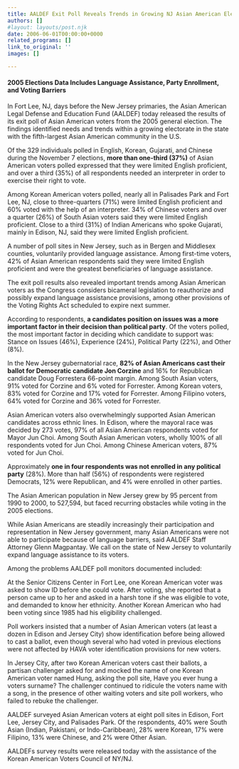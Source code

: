 ```yaml
---
title: AALDEF Exit Poll Reveals Trends in Growing NJ Asian American Electorate
authors: []
#layout: layouts/post.njk
date: 2006-06-01T00:00:00+0000
related_programs: []
link_to_original: ''
images: []

---
```

#### 2005 Elections Data Includes Language Assistance, Party Enrollment, and Voting Barriers

 

In Fort Lee, NJ, days before the New Jersey primaries, the Asian American Legal Defense and Education Fund (AALDEF) today released the results of its exit poll of Asian American voters from the 2005 general election. The findings identified needs and trends within a growing electorate in the state with the fifth-largest Asian American community in the U.S.

Of the 329 individuals polled in English, Korean, Gujarati, and Chinese during the November 7 elections, **more than one-third (37%)** of Asian American voters polled expressed that they were limited English proficient, and over a third (35%) of all respondents needed an interpreter in order to exercise their right to vote.

Among Korean American voters polled, nearly all in Palisades Park and Fort Lee, NJ, close to three-quarters (71%) were limited English proficient and 60% voted with the help of an interpreter. 34% of Chinese voters and over a quarter (26%) of South Asian voters said they were limited English proficient. Close to a third (31%) of Indian Americans who spoke Gujarati, mainly in Edison, NJ, said they were limited English proficient.

A number of poll sites in New Jersey, such as in Bergen and Middlesex counties, voluntarily provided language assistance. Among first-time voters, 42% of Asian American respondents said they were limited English proficient and were the greatest beneficiaries of language assistance.

The exit poll results also revealed important trends among Asian American voters as the Congress considers bicameral legislation to reauthorize and possibly expand language assistance provisions, among other provisions of the Voting Rights Act scheduled to expire next summer.

According to respondents, **a candidates position on issues was a more important factor in their decision than political party**. Of the voters polled, the most important factor in deciding which candidate to support was: Stance on Issues (46%), Experience (24%), Political Party (22%), and Other (8%).

In the New Jersey gubernatorial race, **82% of Asian Americans cast their ballot for Democratic candidate Jon Corzine** and 16% for Republican candidate Doug Forrestera 66-point margin. Among South Asian voters, 91% voted for Corzine and 6% voted for Forrester. Among Korean voters, 83% voted for Corzine and 17% voted for Forrester. Among Filipino voters, 64% voted for Corzine and 36% voted for Forrester.

Asian American voters also overwhelmingly supported Asian American candidates across ethnic lines. In Edison, where the mayoral race was decided by 273 votes, 97% of all Asian American respondents voted for Mayor Jun Choi. Among South Asian American voters, wholly 100% of all respondents voted for Jun Choi. Among Chinese American voters, 87% voted for Jun Choi.

Approximately **one in four respondents was not enrolled in any political party** (28%). More than half (56%) of respondents were registered Democrats, 12% were Republican, and 4% were enrolled in other parties.

The Asian American population in New Jersey grew by 95 percent from 1990 to 2000, to 527,594, but faced recurring obstacles while voting in the 2005 elections.

While Asian Americans are steadily increasingly their participation and representation in New Jersey government, many Asian Americans were not able to participate because of language barriers, said AALDEF Staff Attorney Glenn Magpantay. We call on the state of New Jersey to voluntarily expand language assistance to its voters.

Among the problems AALDEF poll monitors documented included:

At the Senior Citizens Center in Fort Lee, one Korean American voter was asked to show ID before she could vote. After voting, she reported that a person came up to her and asked in a harsh tone if she was eligible to vote, and demanded to know her ethnicity. Another Korean American who had been voting since 1985 had his eligibility challenged.

Poll workers insisted that a number of Asian American voters (at least a dozen in Edison and Jersey City) show identification before being allowed to cast a ballot, even though several who had voted in previous elections were not affected by HAVA voter identification provisions for new voters.

In Jersey City, after two Korean American voters cast their ballots, a partisan challenger asked for and mocked the name of one Korean American voter named Hung, asking the poll site, Have you ever hung a voters surname? The challenger continued to ridicule the voters name with a song, in the presence of other waiting voters and site poll workers, who failed to rebuke the challenger.

AALDEF surveyed Asian American voters at eight poll sites in Edison, Fort Lee, Jersey City, and Palisades Park. Of the respondents, 40% were South Asian (Indian, Pakistani, or Indo-Caribbean), 28% were Korean, 17% were Filipino, 13% were Chinese, and 2% were Other Asian.

AALDEFs survey results were released today with the assistance of the Korean American Voters Council of NY/NJ.